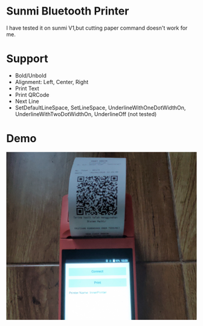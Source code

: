 # Sunmi Bluetooth Printer

I have tested it on sunmi V1,but cutting paper command doesn't work for me.

# Support 
- Bold/Unbold
- Alignment: Left, Center, Right
- Print Text
- Print QRCode 
- Next Line
- SetDefaultLineSpace, SetLineSpace, UnderlineWithOneDotWidthOn, UnderlineWithTwoDotWidthOn, UnderlineOff (not tested)

# Demo
![Screenshoot](Demo.PNG)

